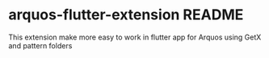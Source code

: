 # arquos-flutter-extension README

This extension make more easy to work in flutter app for Arquos using GetX and pattern folders